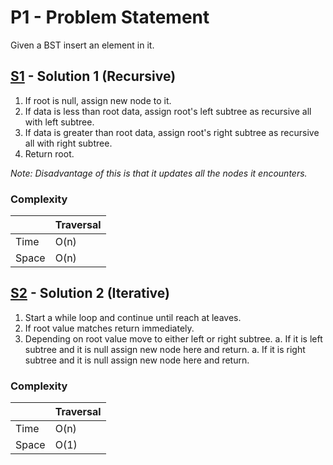 # P1 - Problem Statement
Given a BST insert an element in it.

## [S1](https://github.com/Lakshitnagar/DS-ALGO/blob/master/ds/binarySearchTree/p2/S1.java) - Solution 1 (Recursive)
1. If root is null, assign new node to it.
2. If data is less than root data, assign root's left subtree as recursive all with left subtree.
3. If data is greater than root data, assign root's right subtree as recursive all with right subtree.
4. Return root.

_Note: Disadvantage of this is that it updates all the nodes it encounters._

### Complexity

|               | Traversal     |
| ------------- | ------------- |
| Time          | O(n)          |
| Space         | O(n)          |

## [S2](https://github.com/Lakshitnagar/DS-ALGO/blob/master/ds/binarySearchTree/p2/S2.java) - Solution 2 (Iterative)
1. Start a while loop and continue until reach at leaves.
2. If root value matches return immediately.
3. Depending on root value move to either left or right subtree.
    a. If it is left subtree and it is null assign new node here and return.
    a. If it is right subtree and it is null assign new node here and return.

### Complexity

|               | Traversal     |
| ------------- | ------------- |
| Time          | O(n)          |
| Space         | O(1)          |
